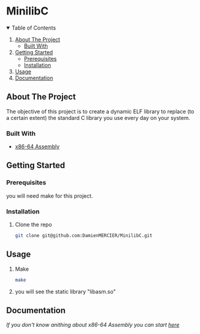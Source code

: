 # MinilibC

<details open="open">
  <summary>Table of Contents</summary>
  <ol>
    <li>
      <a href="#about-the-project">About The Project</a>
      <ul>
        <li><a href="#built-with">Built With</a></li>
      </ul>
    </li>
    <li>
      <a href="#getting-started">Getting Started</a>
      <ul>
        <li><a href="#prerequisites">Prerequisites</a></li>
        <li><a href="#installation">Installation</a></li>
      </ul>
    </li>
    <li><a href="#usage">Usage</a></li>
    <li><a href="#documentation">Documentation</a></li>
  </ol>
</details>

<!-- ABOUT THE PROJECT -->
## About The Project

The objective of this project is to create a dynamic ELF library to replace (to a certain extent) the standard
C library you use every day on your system.

### Built With

* [x86-64 Assembly](https://software.intel.com/content/www/us/en/develop/articles/introduction-to-x64-assembly.html/)

<!-- GETTING STARTED -->
## Getting Started

### Prerequisites

you will need make for this project.

### Installation

1. Clone the repo
   ```sh
   git clone git@github.com:DamienMERCIER/MinilibC.git
   ```

<!-- USAGE EXAMPLES -->
## Usage

1. Make
   ```sh
   make
   ```
2. you will see the static library "libasm.so"

## Documentation
_If you don't know anithing about x86-64 Assembly you can start [here](https://github.com/0xAX/asm)_
